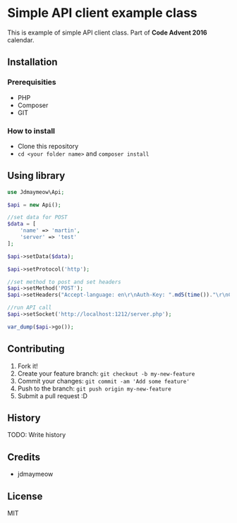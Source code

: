 # Simple API client example class

This is example of simple API client class. Part of __Code Advent 2016__ calendar.

## Installation

### Prerequisities

* PHP
* Composer
* GIT

### How to install

* Clone this repository
* ```cd <your folder name>``` and ```composer install```

## Using library

```php
use Jdmaymeow\Api;

$api = new Api();

//set data for POST
$data = [
    'name' => 'martin',
    'server' => 'test'
];

$api->setData($data);

$api->setProtocol('http');

//set method to post and set headers
$api->setMethod('POST');
$api->setHeaders("Accept-language: en\r\nAuth-Key: ".md5(time())."\r\nContent-type: application/x-www-form-urlencoded");

//run API call
$api->setSocket('http://localhost:1212/server.php');

var_dump($api->go());
```

## Contributing

1. Fork it!
2. Create your feature branch: `git checkout -b my-new-feature`
3. Commit your changes: `git commit -am 'Add some feature'`
4. Push to the branch: `git push origin my-new-feature`
5. Submit a pull request :D

## History

TODO: Write history

## Credits

 * jdmaymeow

## License

MIT
